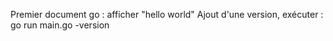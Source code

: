Premier document go : afficher "hello world"
Ajout d'une version, exécuter :
go run main.go -version
